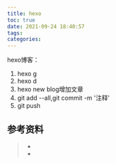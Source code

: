 ```yaml
---
title: hexo
toc: true
date: 2021-09-24 18:40:57
tags:
categories:
---
```




hexo博客：

1. hexo g
2. hexo d
3. hexo new blog增加文章
4. git add --all,git commit -m '注释'
5. git push



## 参考资料
> - []()
> - []()
